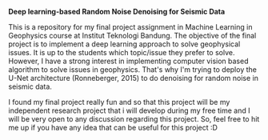 **Deep learning-based Random Noise Denoising for Seismic Data**

This is a repository for my final project assignment in Machine Learning in Geophysics course at Institut Teknologi Bandung.
The objective of the final project is to implement a deep learning approach to solve geophysical issues. It is up to the students
which topic/issue they prefer to solve. However, I have a strong interest in implementing computer vision based algorithm to solve
issues in geophysics. That's why I'm trying to deploy the U-Net architecture (Ronneberger, 2015) to do denoising for random noise
in seismic data. 

I found my final project really fun and so that this project will be my independent research project that
i will develop during my free time and I will be very open to any discussion regarding this project. So, feel free to hit me up 
if you have any idea that can be useful for this project :D


